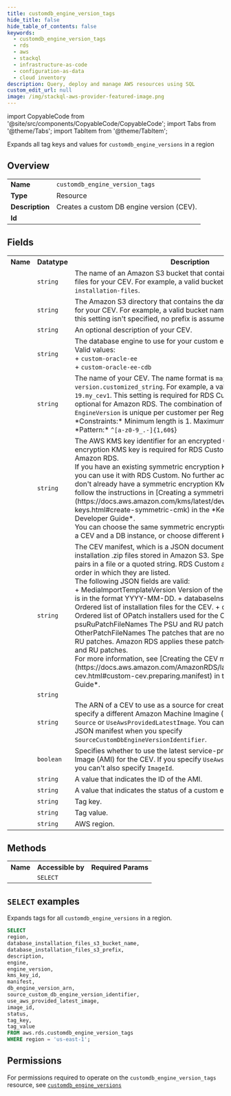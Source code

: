 ```yaml
---
title: customdb_engine_version_tags
hide_title: false
hide_table_of_contents: false
keywords:
  - customdb_engine_version_tags
  - rds
  - aws
  - stackql
  - infrastructure-as-code
  - configuration-as-data
  - cloud inventory
description: Query, deploy and manage AWS resources using SQL
custom_edit_url: null
image: /img/stackql-aws-provider-featured-image.png
---
```


import CopyableCode from '@site/src/components/CopyableCode/CopyableCode';
import Tabs from '@theme/Tabs';
import TabItem from '@theme/TabItem';

Expands all tag keys and values for <code>customdb_engine_versions</code> in a region

## Overview
<table>
<tbody>
<tr><td><b>Name</b></td><td><code>customdb_engine_version_tags</code></td></tr>
<tr><td><b>Type</b></td><td>Resource</td></tr>
<tr><td><b>Description</b></td><td>Creates a custom DB engine version (CEV).</td></tr>
<tr><td><b>Id</b></td><td><CopyableCode code="aws.rds.customdb_engine_version_tags" /></td></tr>
</tbody>
</table>

## Fields
<table>
<tbody>
<tr><th>Name</th><th>Datatype</th><th>Description</th></tr><tr><td><CopyableCode code="database_installation_files_s3_bucket_name" /></td><td><code>string</code></td><td>The name of an Amazon S3 bucket that contains database installation files for your CEV. For example, a valid bucket name is <code>my-custom-installation-files</code>.</td></tr>
<tr><td><CopyableCode code="database_installation_files_s3_prefix" /></td><td><code>string</code></td><td>The Amazon S3 directory that contains the database installation files for your CEV. For example, a valid bucket name is <code>123456789012/cev1</code>. If this setting isn't specified, no prefix is assumed.</td></tr>
<tr><td><CopyableCode code="description" /></td><td><code>string</code></td><td>An optional description of your CEV.</td></tr>
<tr><td><CopyableCode code="engine" /></td><td><code>string</code></td><td>The database engine to use for your custom engine version (CEV).<br />Valid values:<br />+ <code>custom-oracle-ee</code> <br />+ <code>custom-oracle-ee-cdb</code></td></tr>
<tr><td><CopyableCode code="engine_version" /></td><td><code>string</code></td><td>The name of your CEV. The name format is <code>major version.customized_string</code>. For example, a valid CEV name is <code>19.my_cev1</code>. This setting is required for RDS Custom for Oracle, but optional for Amazon RDS. The combination of <code>Engine</code> and <code>EngineVersion</code> is unique per customer per Region.<br />*Constraints:* Minimum length is 1. Maximum length is 60.<br />*Pattern:* <code>^&#91;a-z0-9_.-&#93;&#123;1,60$</code>&#125;</td></tr>
<tr><td><CopyableCode code="kms_key_id" /></td><td><code>string</code></td><td>The AWS KMS key identifier for an encrypted CEV. A symmetric encryption KMS key is required for RDS Custom, but optional for Amazon RDS.<br />If you have an existing symmetric encryption KMS key in your account, you can use it with RDS Custom. No further action is necessary. If you don't already have a symmetric encryption KMS key in your account, follow the instructions in &#91;Creating a symmetric encryption KMS key&#93;(https://docs.aws.amazon.com/kms/latest/developerguide/create-keys.html#create-symmetric-cmk) in the *Key Management Service Developer Guide*.<br />You can choose the same symmetric encryption key when you create a CEV and a DB instance, or choose different keys.</td></tr>
<tr><td><CopyableCode code="manifest" /></td><td><code>string</code></td><td>The CEV manifest, which is a JSON document that describes the installation .zip files stored in Amazon S3. Specify the name/value pairs in a file or a quoted string. RDS Custom applies the patches in the order in which they are listed.<br />The following JSON fields are valid:<br />+ MediaImportTemplateVersion Version of the CEV manifest. The date is in the format YYYY-MM-DD. + databaseInstallationFileNames Ordered list of installation files for the CEV. + opatchFileNames Ordered list of OPatch installers used for the Oracle DB engine. + psuRuPatchFileNames The PSU and RU patches for this CEV. + OtherPatchFileNames The patches that are not in the list of PSU and RU patches. Amazon RDS applies these patches after applying the PSU and RU patches. <br />For more information, see &#91;Creating the CEV manifest&#93;(https://docs.aws.amazon.com/AmazonRDS/latest/UserGuide/custom-cev.html#custom-cev.preparing.manifest) in the *Amazon RDS User Guide*.</td></tr>
<tr><td><CopyableCode code="db_engine_version_arn" /></td><td><code>string</code></td><td></td></tr>
<tr><td><CopyableCode code="source_custom_db_engine_version_identifier" /></td><td><code>string</code></td><td>The ARN of a CEV to use as a source for creating a new CEV. You can specify a different Amazon Machine Imagine (AMI) by using either <code>Source</code> or <code>UseAwsProvidedLatestImage</code>. You can't specify a different JSON manifest when you specify <code>SourceCustomDbEngineVersionIdentifier</code>.</td></tr>
<tr><td><CopyableCode code="use_aws_provided_latest_image" /></td><td><code>boolean</code></td><td>Specifies whether to use the latest service-provided Amazon Machine Image (AMI) for the CEV. If you specify <code>UseAwsProvidedLatestImage</code>, you can't also specify <code>ImageId</code>.</td></tr>
<tr><td><CopyableCode code="image_id" /></td><td><code>string</code></td><td>A value that indicates the ID of the AMI.</td></tr>
<tr><td><CopyableCode code="status" /></td><td><code>string</code></td><td>A value that indicates the status of a custom engine version (CEV).</td></tr>
<tr><td><CopyableCode code="tag_key" /></td><td><code>string</code></td><td>Tag key.</td></tr>
<tr><td><CopyableCode code="tag_value" /></td><td><code>string</code></td><td>Tag value.</td></tr>
<tr><td><CopyableCode code="region" /></td><td><code>string</code></td><td>AWS region.</td></tr>
</tbody>
</table>

## Methods

<table>
<tbody>
  <tr>
    <th>Name</th>
    <th>Accessible by</th>
    <th>Required Params</th>
  </tr>
  <tr>
    <td><CopyableCode code="list_resources" /></td>
    <td><code>SELECT</code></td>
    <td><CopyableCode code="region" /></td>
  </tr>
</tbody>
</table>

## `SELECT` examples
Expands tags for all <code>customdb_engine_versions</code> in a region.
```sql
SELECT
region,
database_installation_files_s3_bucket_name,
database_installation_files_s3_prefix,
description,
engine,
engine_version,
kms_key_id,
manifest,
db_engine_version_arn,
source_custom_db_engine_version_identifier,
use_aws_provided_latest_image,
image_id,
status,
tag_key,
tag_value
FROM aws.rds.customdb_engine_version_tags
WHERE region = 'us-east-1';
```


## Permissions

For permissions required to operate on the <code>customdb_engine_version_tags</code> resource, see <a href="/services/rds/customdb_engine_versions/#permissions"><code>customdb_engine_versions</code></a>


